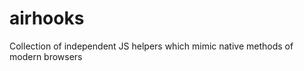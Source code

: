 airhooks
========

Collection of independent JS helpers which mimic native methods of modern browsers
